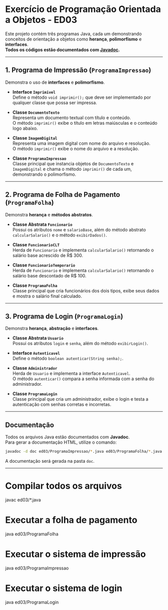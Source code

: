 # Exercício de Programação Orientada a Objetos - ED03

Este projeto contém três programas Java, cada um demonstrando conceitos de orientação a objetos como **herança**, **polimorfismo** e **interfaces**.  
**Todos os códigos estão documentados com [Javadoc](https://www.oracle.com/technical-resources/articles/java/javadoc-tool.html).**

---

## 1. Programa de Impressão (`ProgramaImpressao`)

Demonstra o uso de **interfaces** e **polimorfismo**.

- **Interface `Imprimivel`**  
  Define o método `void imprimir();` que deve ser implementado por qualquer classe que possa ser impressa.

- **Classe `DocumentoTexto`**  
  Representa um documento textual com título e conteúdo.  
  O método `imprimir()` exibe o título em letras maiúsculas e o conteúdo logo abaixo.

- **Classe `ImagemDigital`**  
  Representa uma imagem digital com nome do arquivo e resolução.  
  O método `imprimir()` exibe o nome do arquivo e a resolução.

- **Classe `ProgramaImpressao`**  
  Classe principal que instancia objetos de `DocumentoTexto` e `ImagemDigital` e chama o método `imprimir()` de cada um, demonstrando o polimorfismo.

---

## 2. Programa de Folha de Pagamento (`ProgramaFolha`)

Demonstra **herança** e **métodos abstratos**.

- **Classe Abstrata `Funcionario`**  
  Possui os atributos `nome` e `salarioBase`, além do método abstrato `calcularSalario()` e o método `exibirDados()`.

- **Classe `FuncionarioCLT`**  
  Herda de `Funcionario` e implementa `calcularSalario()` retornando o salário base acrescido de R$ 300.

- **Classe `FuncionarioTemporario`**  
  Herda de `Funcionario` e implementa `calcularSalario()` retornando o salário base descontado de R$ 100.

- **Classe `ProgramaFolha`**  
  Classe principal que cria funcionários dos dois tipos, exibe seus dados e mostra o salário final calculado.

---

## 3. Programa de Login (`ProgramaLogin`)

Demonstra **herança**, **abstração** e **interfaces**.

- **Classe Abstrata `Usuario`**  
  Possui os atributos `login` e `senha`, além do método `exibirLogin()`.

- **Interface `Autenticavel`**  
  Define o método `boolean autenticar(String senha);`.

- **Classe `Administrador`**  
  Herda de `Usuario` e implementa a interface `Autenticavel`.  
  O método `autenticar()` compara a senha informada com a senha do administrador.

- **Classe `ProgramaLogin`**  
  Classe principal que cria um administrador, exibe o login e testa a autenticação com senhas corretas e incorretas.

---

## Documentação

Todos os arquivos Java estão documentados com **Javadoc**.  
Para gerar a documentação HTML, utilize o comando:

```sh
javadoc -d doc ed03/ProgramaImpressao/*.java ed03/ProgramaFolha/*.java ed03/ProgramaLogin/*.java
```

A documentação será gerada na pasta `doc`.

---


# Compilar todos os arquivos
javac ed03/*.java

# Executar a folha de pagamento
java ed03/ProgramaFolha

# Executar o sistema de impressão
java ed03/ProgramaImpressao

# Executar o sistema de login
java ed03/ProgramaLogin
